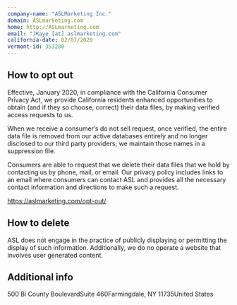 ```yaml
---
company-name: "ASLMarketing Inc."
domain: ASLmarketing.com
home: http://ASLmarketing.com
email: "JKaye [at] aslmarketing.com"
california-date: 02/07/2020
vermont-id: 353280
---
```

## How to opt out


Effective, January 2020, in compliance with the California Consumer Privacy Act, we provide California residents enhanced opportunities to obtain (and if they so choose, correct) their data files, by making verified access requests to us. 

When we receive a consumer’s do not sell request, once verified, the entire data file is removed from our active databases entirely and no longer disclosed to our third party providers; we maintain those names in a suppression file.

Consumers are able to request that we delete their data files that we hold by contacting us by phone, mail, or email. Our privacy policy includes links to an email where consumers can contact ASL and provides all the necessary contact information and directions to make such a request.

https://aslmarketing.com/opt-out/

## How to delete


ASL does not engage in the practice of publicly displaying or permitting the display of such information. Additionally, we do no operate a website that involves user generated content.

## Additional info




500 Bi County BoulevardSuite 460Farmingdale, NY 11735United States














